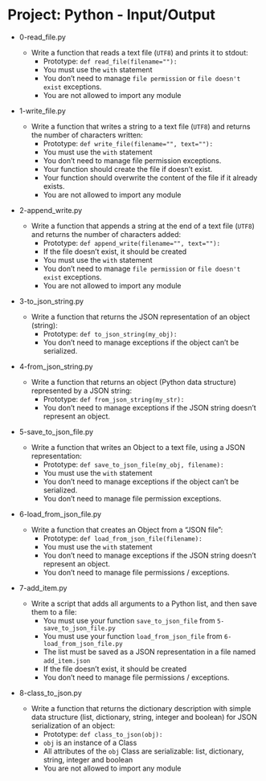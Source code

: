 # Project: Python - Input/Output

*   0-read_file.py
    - Write a function that reads a text file (`UTF8`) and prints it to stdout:
      - Prototype: `def read_file(filename=""):`
      - You must use the `with` statement
      - You don’t need to manage `file permission` or `file doesn't exist` exceptions.
      - You are not allowed to import any module

*   1-write_file.py
    - Write a function that writes a string to a text file (`UTF8`) and returns the number of characters written:
      - Prototype: `def write_file(filename="", text=""):`
      - You must use the `with` statement
      - You don’t need to manage file permission exceptions.
      - Your function should create the file if doesn’t exist.
      - Your function should overwrite the content of the file if it already exists.
      - You are not allowed to import any module

*   2-append_write.py
    - Write a function that appends a string at the end of a text file (`UTF8`) and returns the number of characters added:
      - Prototype: `def append_write(filename="", text=""):`
      - If the file doesn’t exist, it should be created
      - You must use the `with` statement
      - You don’t need to manage `file permission` or `file doesn't exist` exceptions.
      - You are not allowed to import any module

*   3-to_json_string.py
    - Write a function that returns the JSON representation of an object (string):
      - Prototype: `def to_json_string(my_obj):`
      - You don’t need to manage exceptions if the object can’t be serialized.

*   4-from_json_string.py
    - Write a function that returns an object (Python data structure) represented by a JSON string:
      - Prototype: `def from_json_string(my_str):`
      - You don’t need to manage exceptions if the JSON string doesn’t represent an object.

*   5-save_to_json_file.py
    - Write a function that writes an Object to a text file, using a JSON representation:
      - Prototype: `def save_to_json_file(my_obj, filename):`
      - You must use the `with` statement
      - You don’t need to manage exceptions if the object can’t be serialized.
      - You don’t need to manage file permission exceptions.

*   6-load_from_json_file.py
    - Write a function that creates an Object from a “JSON file”:
      - Prototype: `def load_from_json_file(filename):`
      - You must use the `with` statement
      - You don’t need to manage exceptions if the JSON string doesn’t represent an object.
      - You don’t need to manage file permissions / exceptions.

*   7-add_item.py
    - Write a script that adds all arguments to a Python list, and then save them to a file:
      - You must use your function `save_to_json_file` from `5-save_to_json_file.py`
      - You must use your function `load_from_json_file` from `6-load_from_json_file.py`
      - The list must be saved as a JSON representation in a file named `add_item.json`
      - If the file doesn’t exist, it should be created
      - You don’t need to manage file permissions / exceptions.

*   8-class_to_json.py
    - Write a function that returns the dictionary description with simple data structure (list, dictionary, string, integer and boolean) for JSON serialization of an object:
      - Prototype: `def class_to_json(obj):`
      - `obj` is an instance of a Class
      - All attributes of the `obj` Class are serializable: list, dictionary, string, integer and boolean
      - You are not allowed to import any module
